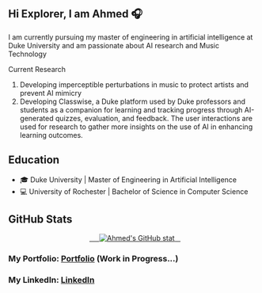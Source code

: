 ## Hi Explorer, I am Ahmed 🎧

I am currently pursuing my master of engineering in artificial intelligence at Duke University and am passionate about AI research and Music Technology

Current Research
1. Developing imperceptible perturbations in music to protect artists and prevent AI mimicry
2. Developing Classwise, a Duke platform used by Duke professors and students as a companion for learning and tracking progress through AI-generated quizzes, evaluation, and feedback. The user interactions are used for research to gather more insights on the use of AI in enhancing learning outcomes.

## Education

- 🎓 Duke University | Master of Engineering in Artificial Intelligence
- 💻 University of Rochester | Bachelor of Science in Computer Science

## GitHub Stats

<div align="center">
  <a href="https://github.com/anuraghazra/github-readme-stats">
    <img src="https://github-readme-stats.vercel.app/api?username=ahmed-boutar&show_icons=true&bg_color=45,2f2f2f,3f3f3f&title_color=00aaff&text_color=00aaff&rank_icon=percentile" alt="Ahmed's GitHub stat">
  </a>
</div>

### My Portfolio: [Portfolio] (Work in Progress...)
### My LinkedIn: [LinkedIn]

[Portfolio]: https://www.ahmedboutar.com/
[LinkedIn]: https://www.linkedin.com/in/ahmed-boutar-6124ab175/
